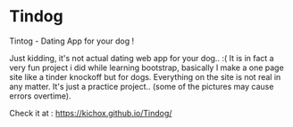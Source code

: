 # Tindog
Tintog - Dating App for your dog !


Just kidding, it's not actual dating web app for your dog.. :( It is in fact a very fun project i did while learning bootstrap, basically I make a one page site like a tinder knockoff but for dogs. Everything on the site is not real in any matter. It's just a practice project.. (some of the pictures may cause errors overtime).


Check it at : https://kichox.github.io/Tindog/

